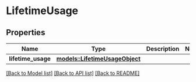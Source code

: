 # LifetimeUsage

## Properties

Name | Type | Description | Notes
------------ | ------------- | ------------- | -------------
**lifetime_usage** | [**models::LifetimeUsageObject**](LifetimeUsageObject.md) |  | 

[[Back to Model list]](../README.md#documentation-for-models) [[Back to API list]](../README.md#documentation-for-api-endpoints) [[Back to README]](../README.md)


